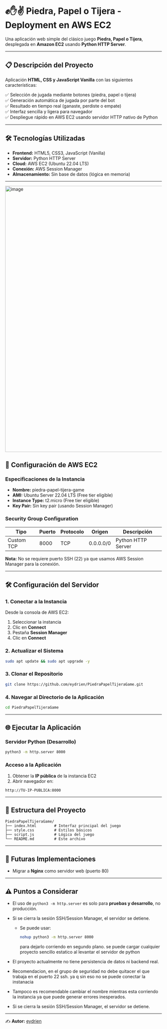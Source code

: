 # ✊✋✌️ Piedra, Papel o Tijera - Deployment en AWS EC2

Una aplicación web simple del clásico juego **Piedra, Papel o Tijera**, desplegada en **Amazon EC2** usando **Python HTTP Server**.

---

## 📋 Descripción del Proyecto
Aplicación **HTML, CSS y JavaScript Vanilla** con las siguientes características:

✅ Selección de jugada mediante botones (piedra, papel o tijera)  
✅ Generación automática de jugada por parte del bot  
✅ Resultado en tiempo real (ganaste, perdiste o empate)  
✅ Interfaz sencilla y ligera para navegador  
✅ Despliegue rápido en AWS EC2 usando servidor HTTP nativo de Python  

---

## 🛠️ Tecnologías Utilizadas
- **Frontend:** HTML5, CSS3, JavaScript (Vanilla)  
- **Servidor:** Python HTTP Server  
- **Cloud:** AWS EC2 (Ubuntu 22.04 LTS)  
- **Conexión:** AWS Session Manager  
- **Almacenamiento:** Sin base de datos (lógica en memoria)  

---
<img width="1341" height="854" alt="image" src="https://github.com/user-attachments/assets/ae830b06-6977-4fe0-ac45-07be507c6655" />

## 🚀 Configuración de AWS EC2

### Especificaciones de la Instancia
- **Nombre:** piedra-papel-tijera-game  
- **AMI:** Ubuntu Server 22.04 LTS (Free tier eligible)  
- **Instance Type:** t2.micro (Free tier eligible)  
- **Key Pair:** Sin key pair (usando Session Manager)  

### Security Group Configuration
| Tipo       | Puerto | Protocolo | Origen     | Descripción            |
|------------|--------|-----------|------------|------------------------|
| Custom TCP | 8000   | TCP       | 0.0.0.0/0  | Python HTTP Server     |

**Nota:** No se requiere puerto SSH (22) ya que usamos AWS Session Manager para la conexión.  

---

## 🛠️ Configuración del Servidor

### 1. Conectar a la Instancia
Desde la consola de AWS EC2:
1. Seleccionar la instancia  
2. Clic en **Connect**  
3. Pestaña **Session Manager**  
4. Clic en **Connect**  

### 2. Actualizar el Sistema
```bash
sudo apt update && sudo apt upgrade -y
```

### 3. Clonar el Repositorio
```bash
git clone https://github.com/eydrien/PiedraPapelTijeraGame.git
```

### 4. Navegar al Directorio de la Aplicación
```bash
cd PiedraPapelTijeraGame
```

---

## 🌐 Ejecutar la Aplicación

### Servidor Python (Desarrollo)
```bash
python3 -m http.server 8000
```

### Acceso a la Aplicación
1. Obtener la **IP pública** de la instancia EC2  
2. Abrir navegador en:  

```
http://TU-IP-PUBLICA:8000
```

---

## 📁 Estructura del Proyecto
```
PiedraPapelTijeraGame/
├── index.html        # Interfaz principal del juego
├── style.css         # Estilos básicos
├── script.js         # Lógica del juego
└── README.md         # Este archivo
```

---

## 🔮 Futuras Implementaciones
- Migrar a **Nginx** como servidor web (puerto 80)  


---

## ⚠️ Puntos a Considerar
- El uso de `python3 -m http.server` es solo para **pruebas y desarrollo**, no producción.  
- Si se cierra la sesión SSH/Session Manager, el servidor se detiene.  
  - Se puede usar:  
    ```bash
    nohup python3 -m http.server 8000 
    ```  
    para dejarlo corriendo en segundo plano.
    se puede cargar cualquier proyecto sencillo estatico al levantar el servidor de python
- El proyecto actualmente no tiene persistencia de datos ni backend real.

- Recomendacion, en el grupo de seguridad no debe quitacer el que trabaja en el puerto 22 ssh. ya q sin eso no se puede conectar la instanacia
- Tampoco es recomendable cambiar el nombre mientras esta corriendo la instancia ya que puede generar errores inesperados. 
- Si se cierra la sesión SSH/Session Manager, el servidor se detiene.  
  

---
✍️ **Autor:** [eydrien](https://github.com/eydrien)  
